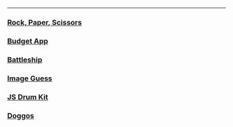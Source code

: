 ***

### [Rock, Paper, Scissors](/rock-paper-scissors/index.html)
### [Budget App](/budget-app/index.html)
### [Battleship](/battleship/index.html)
### [Image Guess](/image-guess/index.html)
### [JS Drum Kit](/js-drum-kit/index.html)
### [Doggos](/doggos/index.html)
